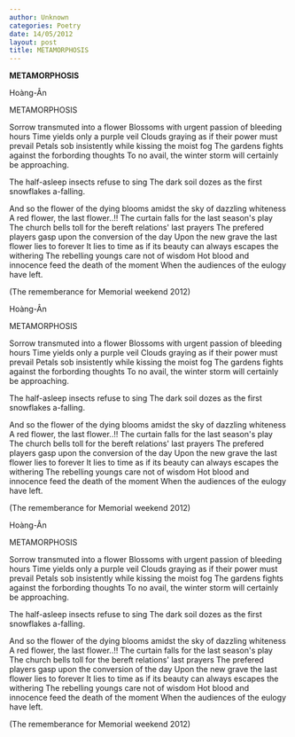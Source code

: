 ```yaml
---
author: Unknown
categories: Poetry
date: 14/05/2012
layout: post
title: METAMORPHOSIS
---
```


**METAMORPHOSIS**

Hoàng-Ân


METAMORPHOSIS

Sorrow transmuted into a flower
Blossoms with urgent passion of bleeding hours
Time yields o­nly a purple veil
Clouds graying as if their power must prevail
Petals sob insistently while kissing the moist fog
The gardens fights against the forbording thoughts
To no avail, the winter storm will certainly be approaching.

The half-asleep insects refuse to sing
The dark soil dozes as the first snowflakes a-falling.

And so the flower of the dying blooms amidst the sky of dazzling whiteness
A red flower, the last flower..!!
The curtain falls for the last season's play
The church bells toll for the bereft relations' last prayers
The prefered players gasp upon the conversion of the day
Upon the new grave the last flower lies to forever
It lies to time as if its beauty can always escapes the withering
The rebelling youngs care not of wisdom
Hot blood and innocence feed the death of the moment
When the audiences of the eulogy have left.

(The rememberance for Memorial weekend 2012)

Hoàng-Ân


METAMORPHOSIS

Sorrow transmuted into a flower
Blossoms with urgent passion of bleeding hours
Time yields o­nly a purple veil
Clouds graying as if their power must prevail
Petals sob insistently while kissing the moist fog
The gardens fights against the forbording thoughts
To no avail, the winter storm will certainly be approaching.

The half-asleep insects refuse to sing
The dark soil dozes as the first snowflakes a-falling.

And so the flower of the dying blooms amidst the sky of dazzling whiteness
A red flower, the last flower..!!
The curtain falls for the last season's play
The church bells toll for the bereft relations' last prayers
The prefered players gasp upon the conversion of the day
Upon the new grave the last flower lies to forever
It lies to time as if its beauty can always escapes the withering
The rebelling youngs care not of wisdom
Hot blood and innocence feed the death of the moment
When the audiences of the eulogy have left.

(The rememberance for Memorial weekend 2012)

Hoàng-Ân


METAMORPHOSIS

Sorrow transmuted into a flower
Blossoms with urgent passion of bleeding hours
Time yields o­nly a purple veil
Clouds graying as if their power must prevail
Petals sob insistently while kissing the moist fog
The gardens fights against the forbording thoughts
To no avail, the winter storm will certainly be approaching.

The half-asleep insects refuse to sing
The dark soil dozes as the first snowflakes a-falling.

And so the flower of the dying blooms amidst the sky of dazzling whiteness
A red flower, the last flower..!!
The curtain falls for the last season's play
The church bells toll for the bereft relations' last prayers
The prefered players gasp upon the conversion of the day
Upon the new grave the last flower lies to forever
It lies to time as if its beauty can always escapes the withering
The rebelling youngs care not of wisdom
Hot blood and innocence feed the death of the moment
When the audiences of the eulogy have left.

(The rememberance for Memorial weekend 2012)
